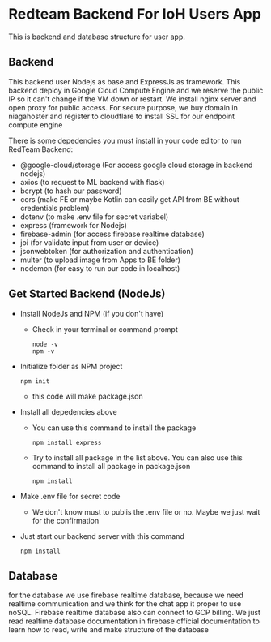 # Redteam Backend For IoH Users App

This is backend and database structure for user app. 

## Backend
  This backend user Nodejs as base and ExpressJs as framework. This backend deploy in Google Cloud Compute Engine and we reserve the public IP so it can't change if the VM down or restart. We install nginx server and open proxy for public access. For secure purpose, we buy domain in niagahoster and register to cloudflare to install SSL for our endpoint compute engine
  
There is some depedencies you must install in your code editor to run RedTeam Backend:
 - @google-cloud/storage (For access google cloud storage in backend nodejs)
 - axios (to request to ML backend with flask)
 - bcrypt (to hash our password)
 - cors (make FE or maybe Kotlin can easily get API from BE without credentials problem)
 - dotenv (to make .env file for secret variabel)
 - express (framework for Nodejs)
 - firebase-admin (for access firebase realtime database)
 - joi (for validate input from user or device)
 - jsonwebtoken (for authorization and authentication)
 - multer (to upload image from Apps to BE folder)
 - nodemon (for easy to run our code in localhost)

## Get Started Backend (NodeJs)
- Install NodeJs and NPM (if you don't have)
  - Check in your terminal or command prompt
    ```
    node -v
    npm -v
    ```
- Initialize folder as NPM project
  ```
  npm init
  ```
  - this code will make package.json
- Install all depedencies above
  - You can use this command to install the package
    ```
    npm install express
    ```
  - Try to install all package in the list above. You can also use this command to install all package in package.json
    ```
    npm install
    ```
- Make .env file for secret code
  - We don't know must to publis the .env file or no. Maybe we just wait for the confirmation

- Just start our backend server with this command
  ```
  npm install
  ```

## Database
  for the database we use firebase realtime database, because we need realtime communication and we think for the chat app it proper to use noSQL. Firebase realtime database also can connect to GCP billing. We just read realtime database documentation in firebase official documentation to learn how to read, write and make structure of the database

